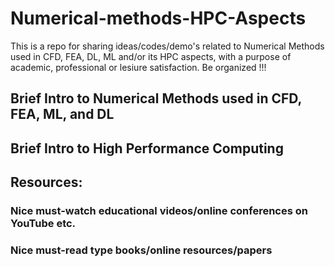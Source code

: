 # Numerical-methods-HPC-Aspects

This is a repo for sharing ideas/codes/demo's related to Numerical Methods used in CFD, FEA, DL, ML and/or its HPC aspects, with a purpose of academic, professional
or lesiure satisfaction.
Be organized !!!

## Brief Intro to Numerical Methods used in CFD, FEA, ML, and DL

## Brief Intro to High Performance Computing

## Resources: 

### Nice must-watch educational videos/online conferences on YouTube etc. ##

### Nice must-read type books/online resources/papers ##
